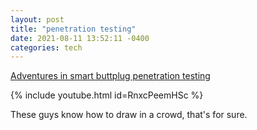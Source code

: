 ```yaml
---
layout: post
title: "penetration testing"
date: 2021-08-11 13:52:11 -0400
categories: tech
---
```


[Adventures in smart buttplug penetration testing](https://www.youtube.com/watch?v=RnxcPeemHSc)

{% include youtube.html id=RnxcPeemHSc %}

These guys know how to draw in a crowd, that's for sure.